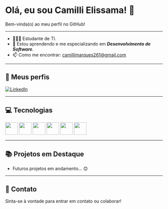    # Olá, eu sou Camilli Elissama! 👋

Bem-vinda(o) ao meu perfil no GitHub!  

---

- 👩🏻‍💻 Estudante de TI.
- 🌱 Estou aprendendo e me especializando em ***Desenvolvimento de Software***.
- 📫 Como me encontrar: [camillimarques261@gmail.com](mailto:camillimarques261@gmail.com)

---

## 🔗 Meus perfis
[![LinkedIn](https://img.shields.io/badge/LinkedIn-0A66C2?style=for-the-badge&logo=linkedin&logoColor=white)](https://www.linkedin.com/in/camilli-elissama-7a7503230/)

---

## 💻 Tecnologias
<p>
  <img src="https://cdn.jsdelivr.net/gh/devicons/devicon/icons/html5/html5-original.svg" width="40" height="40"/>
  <img src="https://cdn.jsdelivr.net/gh/devicons/devicon/icons/css3/css3-original.svg" width="40" height="40"/>
  <img src="https://cdn.jsdelivr.net/gh/devicons/devicon/icons/javascript/javascript-original.svg" width="40" height="40"/>
  <img src="https://cdn.jsdelivr.net/gh/devicons/devicon/icons/python/python-original.svg" width="40" height="40"/>
  <img src="https://cdn.jsdelivr.net/gh/devicons/devicon/icons/cplusplus/cplusplus-original.svg" width="40" height="40"/>
  <img src="https://cdn.jsdelivr.net/gh/devicons/devicon/icons/java/java-original.svg" width="40" height="40"/>
</p>

---

## 📚 Projetos em Destaque
- Futuros projetos em andamento... 😊

---

## 🚀 Contato
Sinta-se à vontade para entrar em contato ou colaborar!  



